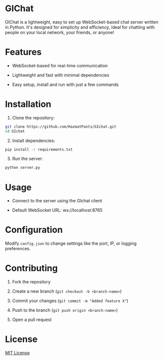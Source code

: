 # GIChat

GIChat is a lightweight, easy to set up WebSocket-based chat server written in Python. It's designed for simplicity and efficiency, ideal for chatting with people on your local network, your friends, or anyone!

# Features

- WebSocket-based for real-time communication

- Lightweight and fast with minimal dependencies

- Easy setup, install and run with just a few commands

# Installation

1. Clone the repository:

```sh
git clone https://github.com/HazmatPants/GIchat.git
cd GIchat
```

2. Install dependencies:

```sh
pip install -r requirements.txt
```

3. Run the server:

```sh
python server.py
```

# Usage

- Connect to the server using the GIchat client

- Default WebSocket URL: ws://localhost:8765

# Configuration

Modify `config.json` to change settings like the port, IP, or logging preferences.

# Contributing

1. Fork the repository

2. Create a new branch (`git checkout -b <branch-name>`)

3. Commit your changes (`git commit -m "Added feature X"`)

4. Push to the branch (`git push origin <branch-name>`)

5. Open a pull request

# License

[MIT License](https://mit-license.org/)